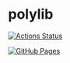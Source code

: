 # polylib

[![Actions Status](https://github.com/ecasdqina/polylib/workflows/verify/badge.svg)](https://github.com/ecasdqina/polylib/actions)

[![GitHub Pages](https://img.shields.io/static/v1?label=GitHub+Pages&message=+&color=brightgreen&logo=github)](https://ecasdqina.github.io/polylib/)
